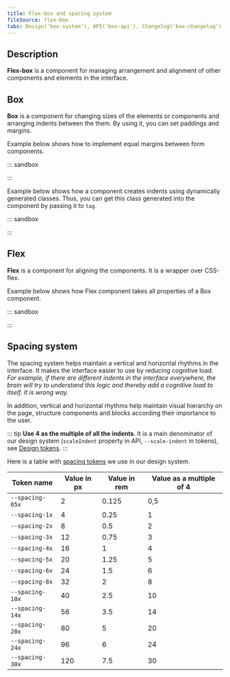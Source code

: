 ```yaml
---
title: Flex-box and spacing system
fileSource: flex-box
tabs: Design('box-system'), API('box-api'), Changelog('box-changelog')
---
```


## Description

**Flex-box** is a component for managing arrangement and alignment of other components and elements in the interface.

## Box

**Box** is a component for changing sizes of the elements or components and arranging indents between the them. By using it, you can set paddings and margins.

Example below shows how to implement equal margins between form components.

::: sandbox

<script lang="tsx">
  export Demo from './examples/box.tsx';
</script>

:::

Example below shows how a component creates indents using dynamically generated classes. Thus, you can get this class generated into the component by passing it to `tag`.

::: sandbox

<script lang="tsx">
  export Demo from './examples/box.tsx';
</script>

:::

## Flex

**Flex** is a component for aligning the components. It is a wrapper over CSS-flex.

Example below shows how Flex component takes all properties of a Box component.

::: sandbox

<script lang="tsx">
  export Demo from './examples/flex.tsx';
</script>

:::

## Spacing system

The spacing system helps maintain a vertical and horizontal rhythms in the interface. It makes the interface easier to use by reducing cognitive load. _For example, if there are different indents in the interface everywhere, the brain will try to understand this logic and thereby add a cognitive load to itself. It is wrong way._

In addition, vertical and horizontal rhythms help maintain visual hierarchy on the page, structure components and blocks according their importance to the user.

::: tip
**Use 4 as the multiple of all the indents**. It is a main denominator of our design system (`scaleIndent` property in API, `--scale-indent` in tokens), see [Design tokens](/style/design-tokens/design-tokens).
:::

Here is a table with [spacing tokens](/style/design-tokens/design-tokens) we use in our design system.

| Token name      | Value in px | Value in rem | Value as a multiple of 4 |
| --------------- | ----------- | ------------ | ------------------------ |
| `--spacing-05x` | 2           | 0.125        | 0,5                      |
| `--spacing-1x`  | 4           | 0.25         | 1                        |
| `--spacing-2x`  | 8           | 0.5          | 2                        |
| `--spacing-3x`  | 12          | 0.75         | 3                        |
| `--spacing-4x`  | 16          | 1            | 4                        |
| `--spacing-5x`  | 20          | 1.25         | 5                        |
| `--spacing-6x`  | 24          | 1.5          | 6                        |
| `--spacing-8x`  | 32          | 2            | 8                        |
| `--spacing-10x` | 40          | 2.5          | 10                       |
| `--spacing-14x` | 56          | 3.5          | 14                       |
| `--spacing-20x` | 80          | 5            | 20                       |
| `--spacing-24x` | 96          | 6            | 24                       |
| `--spacing-30x` | 120         | 7.5          | 30                       |

